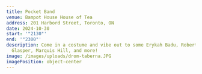 ```yaml
---
title: Pocket Band
venue: Bampot House House of Tea
address: 201 Harbord Street, Toronto, ON
date: 2024-10-30
start: '"2130"'
end: '"2300"'
description: C﻿ome in a costume and vibe out to some Erykah Badu, Robert
  Glasper, Marquis Hill, and more!
image: /images/uploads/drom-taberna.JPG
imagePosition: object-center
---
```

